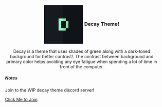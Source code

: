 <h3 align="center">
  <img align="center" src="https://raw.githubusercontent.com/decaycs/.github/main/assets/logo.png">
	Decay Theme!
</h3>

<p align="center">
  Decay is a theme that uses shades of green along with a dark-toned background for better contrast!.
  The contrast between background and primary color helps avoiding any eye fatigue when spending a lot of time in front of the computer. 
</p>

<h5>Notes</h5>

Join to the WIP decay theme discord server!

[Click Me to Join](https://discord.gg/HaqkpE7B3B)
